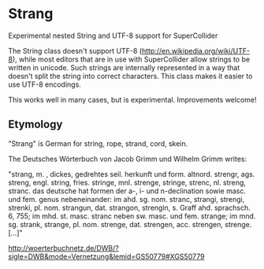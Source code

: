 # Strang
Experimental nested String and UTF-8 support for SuperCollider


The String class doesn't support UTF-8 (http://en.wikipedia.org/wiki/UTF-8), while most editors that are in use with SuperCollider allow strings to be written in unicode. Such strings are internally represented in a way that doesn't split the string into correct characters. This class makes it easier to use UTF-8 encodings.

This works well in many cases, but is experimental. Improvements welcome!

## Etymology
"Strang" is German for string, rope, strand, cord, skein.

The Deutsches Wörterbuch von Jacob Grimm und Wilhelm Grimm writes:

"strang, m. , dickes, gedrehtes seil. herkunft und form.
altnord. strengr, ags. streng, engl. string, fries. stringe, mnl. strenge, stringe, strenc, nl. streng, stranc. das deutsche hat formen der a-, i- und n-declination sowie masc. und fem. genus nebeneinander: im ahd. sg. nom. stranc, strangi, strengi, strenki, pl. nom. strangun, dat. strangon, strengin, s. Graff ahd. sprachsch. 6, 755; im mhd. st. masc. stranc neben sw. masc. und fem. strange; im mnd. sg. strank, strange, pl. nom. strenge, dat. strengen, acc. strengen, strenge. […]"

http://woerterbuchnetz.de/DWB/?sigle=DWB&mode=Vernetzung&lemid=GS50779#XGS50779

